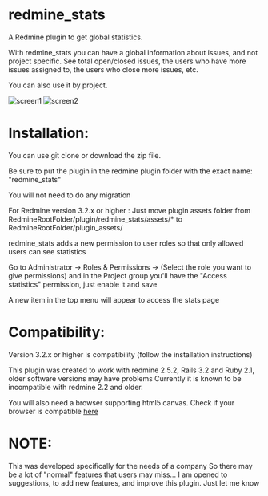 redmine_stats
==
A Redmine plugin to get global statistics.

With redmine_stats you can have a global information about issues, and not project specific. See total open/closed issues, the users who have more issues assigned to, the users who close more issues, etc.

You can also use it by project.

![screen1](https://dl.dropboxusercontent.com/u/3304230/do_not_delete/screen1.png)
![screen2](https://dl.dropboxusercontent.com/u/3304230/do_not_delete/screen2.png)

Installation:
==

You can use git clone or download the zip file.

Be sure to put the plugin in the redmine plugin folder with the exact name: "redmine_stats"

You will not need to do any migration

For Redmine version 3.2.x or higher : Just move plugin assets folder from RedmineRootFolder/plugin/redmine_stats/assets/* to RedmineRootFolder/plugin_assets/

redmine_stats adds a new permission to user roles so that only allowed users can see statistics

Go to Administrator -> Roles & Permissions -> (Select the role you want to give permissions) and in the Project group you'll have the "Access statistics" permission, just enable it and save

A new item in the top menu will appear to access the stats page

Compatibility:
==
Version 3.2.x or higher is compatibility (follow the installation instructions)

This plugin was created to work with redmine 2.5.2, Rails 3.2 and Ruby 2.1, older software versions may have problems
Currently it is known to be incompatible with redmine 2.2 and older.

You will also need a browser supporting html5 canvas. Check if your browser is compatible [here](http://caniuse.com/#feat=canvas)


NOTE:
==

This was developed specifically for the needs of a company So there may be a lot of "normal" features that users may miss... I am opened to suggestions, to add new features, and improve this plugin. Just let me know

